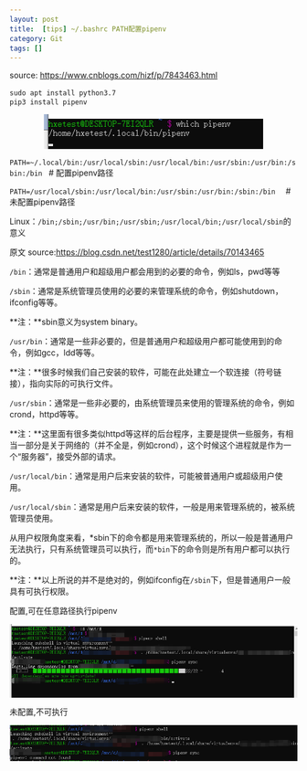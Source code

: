 ```yaml
---
layout: post
title:  [tips] ~/.bashrc PATH配置pipenv
category: Git
tags: []
---
```

source: https://www.cnblogs.com/hizf/p/7843463.html
```
sudo apt install python3.7
pip3 install pipenv
```

<img src="/assets/img/git/7.png" style="display: block; margin-left: auto; margin-right: auto" />

`PATH=~/.local/bin:/usr/local/sbin:/usr/local/bin:/usr/sbin:/usr/bin:/sbin:/bin `               # 配置pipenv路径                          

`PATH=/usr/local/sbin:/usr/local/bin:/usr/sbin:/usr/bin:/sbin:/bin  `      #未配置pipenv路径

 

Linux：`/bin;/sbin;/usr/bin;/usr/sbin;/usr/local/bin;/usr/local/sbin`的意义

原文 source:https://blog.csdn.net/test1280/article/details/70143465      

 `/bin`：通常是普通用户和超级用户都会用到的必要的命令，例如ls，pwd等等

`/sbin`：通常是系统管理员使用的必要的来管理系统的命令，例如shutdown，ifconfig等等。

**注：**sbin意义为system binary。

`/usr/bin`：通常是一些非必要的，但是普通用户和超级用户都可能使用到的命令，例如gcc，ldd等等。

**注：**很多时候我们自己安装的软件，可能在此处建立一个软连接（符号链接），指向实际的可执行文件。

`/usr/sbin`：通常是一些非必要的，由系统管理员来使用的管理系统的命令，例如crond，httpd等等。

**注：**这里面有很多类似httpd等这样的后台程序，主要是提供一些服务，有相当一部分是关于网络的（并不全是，例如crond），这个时候这个进程就是作为一个“服务器”，接受外部的请求。

`/usr/local/bin`：通常是用户后来安装的软件，可能被普通用户或超级用户使用。

`/usr/local/sbin`：通常是用户后来安装的软件，一般是用来管理系统的，被系统管理员使用。

从用户权限角度来看，*sbin下的命令都是用来管理系统的，所以一般是普通用户无法执行，只有系统管理员可以执行，而`*bin`下的命令则是所有用户都可以执行的。

**注：**以上所说的并不是绝对的，例如ifconfig在`/sbin`下，但是普通用户一般具有可执行权限。


配置,可在任意路径执行pipenv

<img src="/assets/img/git/8.png" style="display: block; margin-left: auto; margin-right: auto" />

未配置,不可执行

<img src="/assets/img/git/9.png" style="display: block; margin-left: auto; margin-right: auto" />

[jekyll]:      http://jekyllrb.com
[jekyll-gh]:   https://github.com/jekyll/jekyll
[jekyll-help]: https://github.com/jekyll/jekyll-help